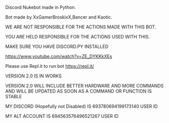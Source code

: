 Discord Nukebot made in Python.

Bot made by XxGamerBroskixX,Bancer and Kaotic.

WE ARE NOT RESPONSIBLE FOR THE ACTIONS MADE WITH THIS BOT.

YOU ARE HELD RESPONSIBLE FOR THE ACTIONS USED WITH THIS.

MAKE SURE YOU HAVE DISCORD.PY INSTALLED 

https://www.youtube.com/watch?v=ZE_DYKKkXEs

Please use Repl.it to run bot https://repl.it/

VERSION 2.0 IS IN WORKS

VERSION 2.0 WILL INCLUDE BETTER HARDWARE AND MORE COMMANDS AND WILL BE UPDATED AS SOON AS A COMMAND OR FUNCTION IS STABLE

MY DISCORD (Hopefully not Disabled) IS 693780694199173140 USER ID

MY ALT ACCOUNT IS 694563576496521267 USER ID
